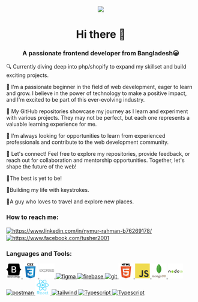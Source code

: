 <div align="center">
  <img src="https://user-images.githubusercontent.com/22107794/139580686-887df369-edb8-4bc8-b607-4fbf6d7e4866.gif">
</div>

<h1 align="center">Hi there 👋</h1>
<h3 align="center">A passionate frontend developer from Bangladesh😀</h3>
<div align='left'>
<p>🔍 Currently diving deep into php/shopify to expand my skillset and build exciting projects.</p>
<p>🌱 I'm a passionate beginner in the field of web development, eager to learn and grow. I believe in the power of technology to make a positive impact, and I'm excited to be part of this ever-evolving industry.</p>
<p>🚀 My GitHub repositories showcase my journey as I learn and experiment with various projects. They may not be perfect, but each one represents a valuable learning experience for me.</p>
<p>🎯 I'm always looking for opportunities to learn from experienced professionals and contribute to the web development community.</p>
<p>🌟 Let's connect! Feel free to explore my repositories, provide feedback, or reach out for collaboration and mentorship opportunities. Together, let's shape the future of the web!</p>
<p>💪The best is yet to be!</p>
<p>💎Building my life with keystrokes.</p>
<p>🙌A guy who loves to travel and explore new places.</p>
</div>
<!-- <div align="right">
  <img  alt="Coding" width="400" src="https://user-images.githubusercontent.com/74038190/219923809-b86dc415-a0c2-4a38-bc88-ad6cf06395a8.gif">
</div> -->


<h3 align="left">How to reach me:</h3>
<p align="left">
<a href="https://linkedin.com/in/https://www.linkedin.com/in/nymur-rahman-b76269178/" target="blank"><img align="center" src="https://raw.githubusercontent.com/rahuldkjain/github-profile-readme-generator/master/src/images/icons/Social/linked-in-alt.svg" alt="https://www.linkedin.com/in/nymur-rahman-b76269178/" height="30" width="40" /></a>
<a href="https://fb.com/https://www.facebook.com/tusher2001" target="blank"><img align="center" src="https://raw.githubusercontent.com/rahuldkjain/github-profile-readme-generator/master/src/images/icons/Social/facebook.svg" alt="https://www.facebook.com/tusher2001" height="30" width="40" /></a>
<a href="https://naymurs-portfolio.netlify.app/" target="blank"></a>
</p>

<h3 align="left">Languages and Tools:</h3>
<p align="left"> <a href="https://getbootstrap.com" target="_blank" rel="noreferrer"> <img src="https://raw.githubusercontent.com/devicons/devicon/master/icons/bootstrap/bootstrap-plain-wordmark.svg" alt="bootstrap" width="40" height="40"/> </a> <a href="https://www.w3schools.com/css/" target="_blank" rel="noreferrer"> <img src="https://raw.githubusercontent.com/devicons/devicon/master/icons/css3/css3-original-wordmark.svg" alt="css3" width="40" height="40"/> </a> <a href="https://expressjs.com" target="_blank" rel="noreferrer"> <img src="https://raw.githubusercontent.com/devicons/devicon/master/icons/express/express-original-wordmark.svg" alt="express" width="40" height="40"/> </a> <a href="https://www.figma.com/" target="_blank" rel="noreferrer"> <img src="https://www.vectorlogo.zone/logos/figma/figma-icon.svg" alt="figma" width="40" height="40"/> </a> <a href="https://firebase.google.com/" target="_blank" rel="noreferrer"> <img src="https://www.vectorlogo.zone/logos/firebase/firebase-icon.svg" alt="firebase" width="40" height="40"/> </a> <a href="https://git-scm.com/" target="_blank" rel="noreferrer"> <img src="https://www.vectorlogo.zone/logos/git-scm/git-scm-icon.svg" alt="git" width="40" height="40"/> </a> <a href="https://www.w3.org/html/" target="_blank" rel="noreferrer"> <img src="https://raw.githubusercontent.com/devicons/devicon/master/icons/html5/html5-original-wordmark.svg" alt="html5" width="40" height="40"/> </a> <a href="https://developer.mozilla.org/en-US/docs/Web/JavaScript" target="_blank" rel="noreferrer"> <img src="https://raw.githubusercontent.com/devicons/devicon/master/icons/javascript/javascript-original.svg" alt="javascript" width="40" height="40"/> </a> <a href="https://www.mongodb.com/" target="_blank" rel="noreferrer"> <img src="https://raw.githubusercontent.com/devicons/devicon/master/icons/mongodb/mongodb-original-wordmark.svg" alt="mongodb" width="40" height="40"/> </a> <a href="https://nodejs.org" target="_blank" rel="noreferrer"> <img src="https://raw.githubusercontent.com/devicons/devicon/master/icons/nodejs/nodejs-original-wordmark.svg" alt="nodejs" width="40" height="40"/> </a> <a href="https://postman.com" target="_blank" rel="noreferrer"> <img src="https://www.vectorlogo.zone/logos/getpostman/getpostman-icon.svg" alt="postman" width="40" height="40"/> </a> <a href="https://reactjs.org/" target="_blank" rel="noreferrer"> <img src="https://raw.githubusercontent.com/devicons/devicon/master/icons/react/react-original-wordmark.svg" alt="react" width="40" height="40"/> </a> <a href="https://tailwindcss.com/" target="_blank" rel="noreferrer"> <img src="https://www.vectorlogo.zone/logos/tailwindcss/tailwindcss-icon.svg" alt="tailwind" width="40" height="40"/> </a> <a href="https://www.bing.com/search?q=typescript&qs=n&form=QBRE&sp=-1&lq=0&pq=&sc=0-0&sk=&cvid=5D9CB87443D94B56ACF6F31407D08BF7&ghsh=0&ghacc=0&ghpl=" target="_blank" rel="noreferrer"> <img src="https://th.bing.com/th/id/OIP.maKe3jXsLd8flovNsX2_3QAAAA?pid=ImgDet&rs=1" alt="Typescript" width="40" height="40"/> </a>
<a href="https://nextjs.org/" target="_blank" rel="noreferrer"> <img src="https://www.svgrepo.com/show/354113/nextjs-icon.svg](https://seeklogo.com/images/N/next-js-logo-7929BCD36F-seeklogo.com.png)https://seeklogo.com/images/N/next-js-logo-7929BCD36F-seeklogo.com.png](https://www.svgrepo.com/show/368858/nextjs.svg" alt="Typescript" width="40" height="40"/> </a></p>
